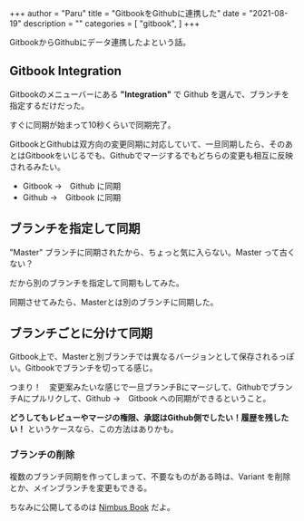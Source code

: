 +++
author = "Paru"
title = "GitbookをGithubに連携した"
date = "2021-08-19"
description = ""
categories = [
    "gitbook",
]
+++

GitbookからGithubにデータ連携したよという話。

<!--more-->

## Gitbook Integration

Gitbookのメニューバーにある **"Integration"** で Github を選んで、ブランチを指定するだけだった。

すぐに同期が始まって10秒くらいで同期完了。

GitbookとGithubは双方向の変更同期に対応していて、一旦同期したら、そのあとはGitbookをいじるでも、Githubでマージするでもどちらの変更も相互に反映されるみたい。

- Gitbook →　Github に同期
- Github →　Gitbook に同期


## ブランチを指定して同期

"Master" ブランチに同期されたから、ちょっと気に入らない。Master って古くない？

だから別のブランチを指定して同期もしてみた。

同期させてみたら、Masterとは別のブランチに同期した。


## ブランチごとに分けて同期

Gitbook上で、Masterと別ブランチでは異なるバージョンとして保存されるっぽい。Gitbookでブランチを切ってる感じ。

つまり！　変更案みたいな感じで一旦ブランチBにマージして、GithubでブランチAにプルリクして、Github →　Gitbook への同期ができるということ。

**どうしてもレビューやマージの権限、承認はGithub側でしたい！履歴を残したい！** というケースなら、この方法はありかも。

### ブランチの削除

複数のブランチ同期を作ってしまって、不要なものがある時は、Variant を削除とか、メインブランチを変更もできる。


ちなみに公開してるのは [Nimbus Book](https://paru.gitbook.io/nimbus-book-ja/) だよ。

